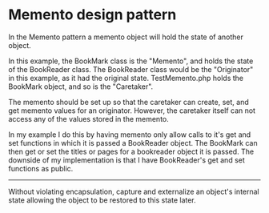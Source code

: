 Memento design pattern
=========================

In the Memento pattern a memento object will hold the state of another object. 

In this example, the BookMark class is the "Memento", and holds the state of the BookReader class. The BookReader class would be the "Originator" in this example, as it had the original state. TestMemento.php holds the BookMark object, and so is the "Caretaker". 

The memento should be set up so that the caretaker can create, set, and get memento values for an originator. However, the caretaker itself can not access any of the values stored in the memento. 

In my example I do this by having memento only allow calls to it's get and set functions in which it is passed a BookReader object. The BookMark can then get or set the titles or pages for a bookreader object it is passed. The downside of my implementation is that I have BookReader's get and set functions as public.

------------------------------------------------------------------------------------------

Without violating encapsulation, capture and externalize an object's internal state allowing the object to be restored to this state later.